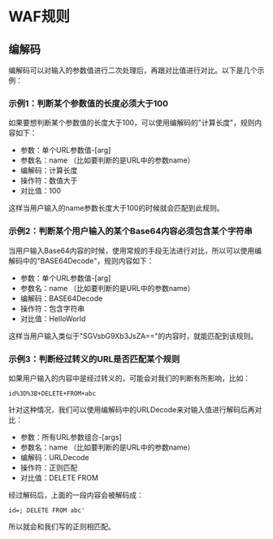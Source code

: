 # WAF规则

## 编解码
编解码可以对输入的参数值进行二次处理后，再跟对比值进行对比。以下是几个示例：

### 示例1：判断某个参数值的长度必须大于100
如果要想判断某个参数值的长度大于100，可以使用编解码的"计算长度"，规则内容如下：
* 参数：单个URL参数值-[arg]
* 参数名：name （比如要判断的是URL中的参数name）
* 编解码：计算长度
* 操作符：数值大于
* 对比值：100

这样当用户输入的name参数长度大于100的时候就会匹配到此规则。

### 示例2：判断某个用户输入的某个Base64内容必须包含某个字符串
当用户输入Base64内容的时候，使用常规的手段无法进行对比，所以可以使用编解码中的"BASE64Decode"，规则内容如下：
* 参数：单个URL参数值-[arg]
* 参数名：name （比如要判断的是URL中的参数name）
* 编解码：BASE64Decode
* 操作符：包含字符串
* 对比值：HelloWorld

这样当用户输入类似于"SGVsbG9Xb3JsZA=="的内容时，就能匹配到该规则。

### 示例3：判断经过转义的URL是否匹配某个规则
如果用户输入的内容中是经过转义的，可能会对我们的判断有所影响，比如：
~~~
id%3D%3B+DELETE+FROM+abc
~~~
针对这种情况，我们可以使用编解码中的URLDecode来对输入值进行解码后再对比：
* 参数：所有URL参数组合-[args]
* 参数名：name （比如要判断的是URL中的参数name）
* 编解码：URLDecode
* 操作符：正则匹配
* 对比值：DELETE FROM

经过解码后，上面的一段内容会被解码成：
~~~
id=; DELETE FROM abc'
~~~
所以就会和我们写的正则相匹配。
